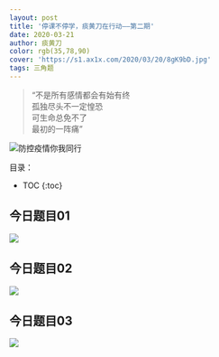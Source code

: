 ```yaml
---
layout: post
title: '停课不停学，痰黄刀在行动——第二期'
date: 2020-03-21
author: 痰黄刀
color: rgb(35,78,90)
cover: 'https://s1.ax1x.com/2020/03/20/8gK9bD.jpg'
tags: 三角题
---
```


> “不是所有感情都会有始有终<br/>孤独尽头不一定惶恐<br/>可生命总免不了<br/>最初的一阵痛”

<img src="https://s1.ax1x.com/2020/03/20/8gK9bD.jpg" alt="防控疫情你我同行" border="0">

目录：

* TOC
{:toc}

## 今日题目01

![](https://s1.ax1x.com/2020/03/21/8WR9fO.jpg)

## 今日题目02

![](https://s1.ax1x.com/2020/03/21/8WRptK.jpg)

## 今日题目03

![](https://s1.ax1x.com/2020/03/21/8WRSk6.jpg)



